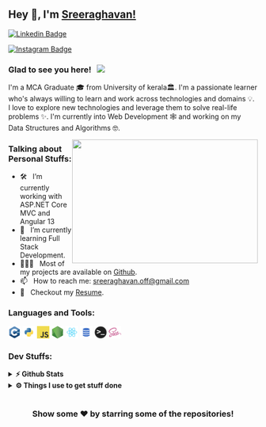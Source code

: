 ## Hey 👋, I'm [Sreeraghavan!](https://github.com/Sree-raghavan/)

[![Linkedin Badge](https://img.shields.io/badge/-LinkedIn-0e76a8?style=flat-square&logo=Linkedin&logoColor=white)](https://linkedin.com/in/sreeraghavan-anandan)
<!--
[![Website Badge](https://img.shields.io/badge/Website-3b5998?style=flat-square&logo=google-chrome&logoColor=white)](https://iampavangandhi.github.io/)
[![Telegram Badge](https://img.shields.io/badge/-Telegram-0088cc?style=flat-square&logo=Telegram&logoColor=white)](https://t.me/iampavangandhi)
-->
[![Instagram Badge](https://img.shields.io/badge/-Instagram-e4405f?style=flat-square&logo=Instagram&logoColor=white)](https://www.instagram.com/the_ironical.boy/)


### Glad to see you here! &nbsp; ![](https://visitor-badge.glitch.me/badge?page_id=Sree-raghavan.Sree-raghavan&style=flat-square&color=0088cc)

I'm a MCA Graduate 🎓 from  University of kerala🏛. I'm a passionate learner who's always willing to learn and work across technologies and domains 💡. I love to explore new technologies and leverage them to solve real-life problems ✨.  I'm currently into Web Development 🕸️ and working on my Data Structures and Algorithms 🤓.


<img align="right" height="250" width="375" alt="" src="https://media.giphy.com/media/USV0ym3bVWQJJmNu3N/giphy.gif" />

### Talking about Personal Stuffs:

- 🛠 &nbsp; I’m currently working with ASP.NET Core MVC and Angular 13<br /> 
- 🚀 &nbsp; I’m currently learning Full Stack Development.
- 👨🏻‍💻 &nbsp; Most of my projects are available on [Github](https://github.com/Sree-raghavan).
- 📫 &nbsp; How to reach me: sreeraghavan.off@gmail.com
- 📝 &nbsp; Checkout my [Resume](https://drive.google.com/file/d/1kGyJ7irY9FKkV4oOR6kCIemKaLO_tAZY/view?usp=sharing).

### Languages and Tools:

<code><img height="25" src="https://raw.githubusercontent.com/github/explore/80688e429a7d4ef2fca1e82350fe8e3517d3494d/topics/cpp/cpp.png" alt="cpp"></code>
<code><img height="25" src="https://raw.githubusercontent.com/github/explore/80688e429a7d4ef2fca1e82350fe8e3517d3494d/topics/python/python.png" alt="python"></code>
<code><img height="25" src="https://raw.githubusercontent.com/github/explore/80688e429a7d4ef2fca1e82350fe8e3517d3494d/topics/javascript/javascript.png" alt="javascript"></code>
<code><img height="25" src="https://raw.githubusercontent.com/github/explore/80688e429a7d4ef2fca1e82350fe8e3517d3494d/topics/nodejs/nodejs.png" alt="nodejs"></code>
<code><img height="25" src="https://raw.githubusercontent.com/github/explore/80688e429a7d4ef2fca1e82350fe8e3517d3494d/topics/react/react.png" alt="react"></code>
<code><img height="25" src="https://raw.githubusercontent.com/github/explore/80688e429a7d4ef2fca1e82350fe8e3517d3494d/topics/sql/sql.png" alt="sql"></code>
<code><img height="25" src="https://raw.githubusercontent.com/github/explore/80688e429a7d4ef2fca1e82350fe8e3517d3494d/topics/terminal/terminal.png" alt="terminal"></code>
<code><img height="25" src="https://raw.githubusercontent.com/github/explore/80688e429a7d4ef2fca1e82350fe8e3517d3494d/topics/sass/sass.png" alt="sass"></code>


###  Dev Stuffs:

<details>	
  <summary><b>⚡ Github Stats</b></summary>

<img height="180em" src="https://github-readme-stats.vercel.app/api?username=Sree-raghavan&show_icons=true&hide_border=true" />
<img height="180em" src="https://github-readme-stats.vercel.app/api/top-langs/?username=Sree-raghavan&exclude_repo=KNN-Image-Classification&show_icons=true&hide_border=true&layout=compact&langs_count=8"/>
</details>


 
<details>	
  <br />
  <summary><b>⚙️ Things I use to get stuff done</b></summary>
  	<ul>
  	    <li><b>OS:</b> Windows</li>
	    <li><b>Laptop: </b>Hp Pavilion</li>
  	    <li><b>Browser: </b> Chrome</li>
	    <li><b>Code Editor:</b> VSCode - The best editor out there</li>
	    <br />
	</ul>	
</details>

#

<div align="center">

### Show some ❤️ by starring some of the repositories!

</div>
